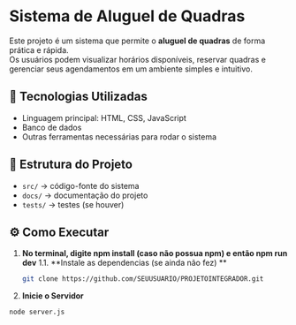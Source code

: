 # Sistema de Aluguel de Quadras

Este projeto é um sistema que permite o **aluguel de quadras** de forma prática e rápida.  
Os usuários podem visualizar horários disponíveis, reservar quadras e gerenciar seus agendamentos em um ambiente simples e intuitivo.

## 🚀 Tecnologias Utilizadas
- Linguagem principal: HTML, CSS, JavaScript
- Banco de dados
- Outras ferramentas necessárias para rodar o sistema

## 📂 Estrutura do Projeto
- `src/` → código-fonte do sistema
- `docs/` → documentação do projeto
- `tests/` → testes (se houver)

## ⚙️ Como Executar
1. **No terminal, digite npm install (caso não possua npm) e então npm run dev**
1.1. **Instale as dependencias (se ainda não fez) **
   ```bash
   git clone https://github.com/SEUUSUARIO/PROJETOINTEGRADOR.git

2. **Inicie o Servidor**
```sh
node server.js
